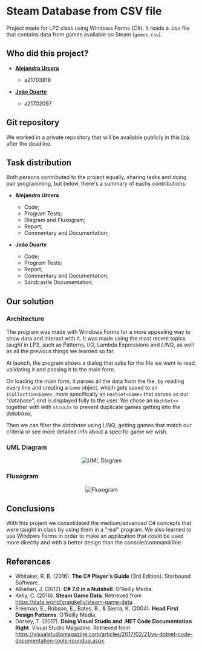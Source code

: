 # Steam Database from CSV file

Project made for LP2 class using Windows Forms (*C#*). It reads a .csv file that
contains data from games available on Steam (`games.csv`).

## Who did this project?

* [__Alejandro Urcera__](https://github.com/aurceramartins)
  * a21703818

* [__João Duarte__](https://github.com/JoaoAlexandreDuarte)
  * a21702097

## Git repository

We worked in a private repository that will be available publicly in this
[link](https://github.com/JoaoAlexandreDuarte/Steam-DB_LP2) after the deadline.

## Task distribution

Both persons contributed to the project equally, sharing tasks and doing pair
programming, but below, there's a summary of eachs contributions:

* __Alejandro Urcera__
  * Code;
  * Program Tests;
  * Diagram and Fluxogram;
  * Report;
  * Commentary and Documentation;

* __João Duarte__
  * Code;
  * Program Tests;
  * Report;
  * Commentary and Documentation;
  * Sandcastle Documentation;

## Our solution

### Architecture

The program was made with Windows Forms for a more appealing way to show data
and interact with it. It was made using the most recent topics taught in LP2,
such as Patterns, I/O, Lambda Expressions and *LINQ*, as well as all the
previous things we learned so far.

At launch, the program shows a dialog that asks for the file we want to read,
validating it and passing it to the main form.

On loading the main form, it parses all the data from the file, by reading every
line and creating a `Game` object, which gets saved to an `ICollection<Game>`,
more specifically an `HashSet<Game>` that serves as our "database", and is
displayed fully to the user. We chose an `HashSet<>` together with with
`structs` to prevent duplicate games getting into the *database*;

Then we can filter the *database* using *LINQ*, getting games that match our
criteria or see more detailed info about a specific game we wish.

### UML Diagram

<p align="center">
  <img src="UML.jpg" alt="UML Diagram"/>
</p>

### Fluxogram

<p align="center">
  <img src="Fluxogram.jpg" alt="Fluxogram"/>
</p>

## Conclusions

With this project we consolidated the medium/advanced C# concepts that were
taught in class by using them in a "real" program. We also learned to use
Windows Forms in order to make an application that could be used more directly
and with a better design than the console/command line.

## References

* Whitaker, R. B. (2016). **The C# Player's Guide**
    (3rd Edition). Starbound Software.
* Albahari, J. (2017). **C# 7.0 in a Nutshell**.
    O’Reilly Media.
* Kelly, C. (2016). **Steam Game Data**. Retrieved
    from <https://data.world/craigkelly/steam-game-data>.
* Freeman, E., Robson, E., Bates, B., & Sierra, K.
    (2004). **Head First Design Patterns**. O'Reilly Media.
* Dorsey, T. (2017). **Doing Visual Studio and .NET
    Code Documentation Right**. Visual Studio Magazine. Retrieved from
    <https://visualstudiomagazine.com/articles/2017/02/21/vs-dotnet-code-documentation-tools-roundup.aspx>.
